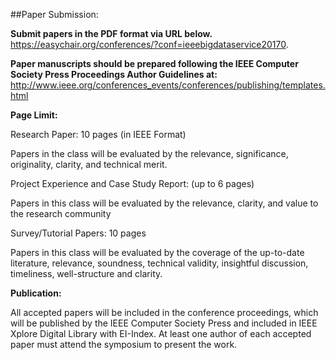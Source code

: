 ##Paper Submission:

**Submit papers in the PDF format via URL below.**
https://easychair.org/conferences/?conf=ieeebigdataservice20170.
 
**Paper manuscripts should be prepared following the IEEE Computer Society Press Proceedings Author Guidelines at:**
http://www.ieee.org/conferences_events/conferences/publishing/templates.html

**Page Limit:**

Research Paper: 10 pages (in IEEE Format)

Papers in the class will be evaluated by the relevance, significance, originality, clarity, and technical merit.

Project Experience and Case Study Report: (up to 6 pages)

Papers in this class will be evaluated by the relevance, clarity, and value to the research community

Survey/Tutorial Papers: 10 pages

Papers in this class will be evaluated by the coverage of the up-to-date literature, relevance, soundness, technical validity, insightful discussion, timeliness, well-structure and clarity.

**Publication:**

All accepted papers will be included in the conference proceedings, which will be published by the IEEE Computer Society Press and included in IEEE Xplore Digital Library with EI-Index. At least one author of each accepted paper must attend the symposium to present the work.
